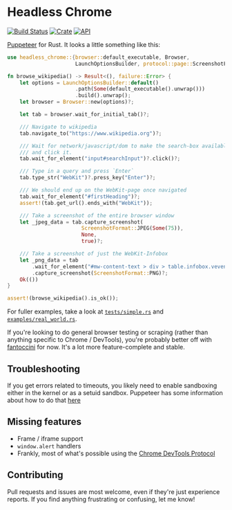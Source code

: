 # Headless Chrome

[![Build Status](https://travis-ci.com/atroche/rust-headless-chrome.svg?branch=master)](https://travis-ci.com/atroche/rust-headless-chrome)
[![Crate](https://img.shields.io/crates/v/headless_chrome.svg)](https://crates.io/crates/headless_chrome)
[![API](https://docs.rs/headless_chrome/badge.svg)](https://docs.rs/headless_chrome)

[Puppeteer](https://github.com/GoogleChrome/puppeteer) for Rust. It looks a little something like this:

```rust
use headless_chrome::{browser::default_executable, Browser,
                      LaunchOptionsBuilder, protocol::page::ScreenshotFormat};

fn browse_wikipedia() -> Result<(), failure::Error> {
    let options = LaunchOptionsBuilder::default()
                      .path(Some(default_executable().unwrap()))
                      .build().unwrap();
    let browser = Browser::new(options)?;

    let tab = browser.wait_for_initial_tab()?;

    /// Navigate to wikipedia
    tab.navigate_to("https://www.wikipedia.org")?;

    /// Wait for network/javascript/dom to make the search-box available
    /// and click it.
    tab.wait_for_element("input#searchInput")?.click()?;

    /// Type in a query and press `Enter`
    tab.type_str("WebKit")?.press_key("Enter")?;

    /// We should end up on the WebKit-page once navigated
    tab.wait_for_element("#firstHeading")?;
    assert!(tab.get_url().ends_with("WebKit"));

    /// Take a screenshot of the entire browser window
    let _jpeg_data = tab.capture_screenshot(
                        ScreenshotFormat::JPEG(Some(75)),
                        None,
                        true)?;

    /// Take a screenshot of just the WebKit-Infobox
    let _png_data = tab
        .wait_for_element("#mw-content-text > div > table.infobox.vevent")?
        .capture_screenshot(ScreenshotFormat::PNG)?;
    Ok(())
}

assert!(browse_wikipedia().is_ok());
```

For fuller examples, take a look at [`tests/simple.rs`](tests/simple.rs) and [`examples/real_world.rs`](examples/real_world.rs).

If you're looking to do general browser testing or scraping (rather than anything specific to Chrome / DevTools), you're probably better off with [fantoccini](https://github.com/jonhoo/fantoccini) for now. It's a lot more feature-complete and stable.

## Troubleshooting

If you get errors related to timeouts, you likely need to enable sandboxing either in the kernel or as a setuid sandbox. Puppeteer has some information about how to do that [here](https://github.com/GoogleChrome/puppeteer/blob/master/docs/troubleshooting.md)

## Missing features

- Frame / iframe support
- `window.alert` handlers
- Frankly, most of what's possible using the [Chrome DevTools Protocol](https://chromedevtools.github.io/devtools-protocol/tot)

## Contributing

Pull requests and issues are most welcome, even if they're just experience reports. If you find anything frustrating or confusing, let me know!
